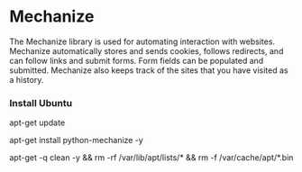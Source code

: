 # Mechanize

The Mechanize library is used for automating interaction with websites. Mechanize automatically stores and sends cookies, follows redirects, and can follow links and submit forms. Form fields can be populated and submitted. Mechanize also keeps track of the sites that you have visited as a history.

### Install Ubuntu

apt-get update

apt-get install python-mechanize -y

apt-get -q clean -y && rm -rf /var/lib/apt/lists/* && rm -f /var/cache/apt/*.bin
